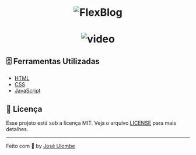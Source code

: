 <h1 align="center">
    <img alt="FlexBlog" src="https://ik.imagekit.io/jlzh3neixu/flexblog_01hnbOVdygs.png" />
</h1>

<h1 align= "center">
<img alt="video" src="https://ik.imagekit.io/jlzh3neixu/20200825_180325_fcuzWdGCe.gif" />
</h1>

## :file_cabinet: Ferramentas Utilizadas

- [HTML](https://developer.mozilla.org/pt-PT/docs/Web/HTML)
- [CSS](https://developer.mozilla.org/pt-PT/docs/Web/CSS)
- [JavaScript](https://developer.mozilla.org/pt-PT/docs/Web/JavaScript)


## :memo: Licença

Esse projeto está sob a licença MIT. Veja o arquivo [LICENSE](/LICENSE) para mais detalhes.

---

Feito com :purple_heart: by [José Ulombe](https://www.linkedin.com/in/jos%C3%A9-ulombe-31744480/)
